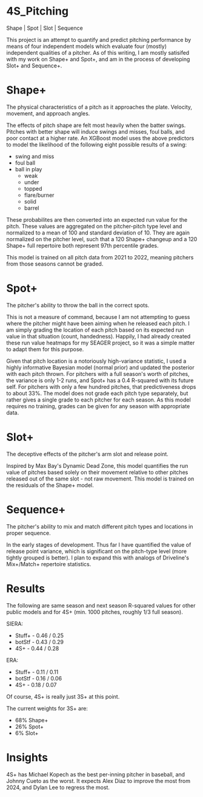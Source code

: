 # 4S_Pitching
Shape | Spot | Slot | Sequence

This project is an attempt to quantify and predict pitching performance by means of four independent models which evaluate four (mostly) independent qualities of a pitcher. As of this writing, I am mostly satisifed with my work on Shape+ and Spot+, and am in the process of developing Slot+ and Sequence+.

# Shape+
The physical characteristics of a pitch as it approaches the plate. Velocity, movement, and approach angles. 

The effects of pitch shape are felt most heavily when the batter swings. Pitches with better shape will induce swings and misses, foul balls, and poor contact at a higher rate. An XGBoost model uses the above predictors to model the likelihood of the following eight possible results of a swing:
 - swing and miss
 - foul ball
 - ball in play
     - weak
     - under
     - topped
     - flare/burner
     - solid
     - barrel

These probabilites are then converted into an expected run value for the pitch. These values are aggregated on the pitcher-pitch type level and normalized to a mean of 100 and standard deviation of 10. They are again normalized on the pitcher level, such that a 120 Shape+ changeup and a 120 Shape+ full repertoire both represent 97th percentile grades.

This model is trained on all pitch data from 2021 to 2022, meaning pitchers from those seasons cannot be graded.

# Spot+
The pitcher's ability to throw the ball in the correct spots.

This is not a measure of command, because I am not attempting to guess where the pitcher might have been aiming when he released each pitch. I am simply grading the location of each pitch based on its expected run value in that situation (count, handedness). Happily, I had already created these run value heatmaps for my SEAGER project, so it was a simple matter to adapt them for this purpose. 

Given that pitch location is a notoriously high-variance statistic, I used a highly informative Bayesian model (normal prior) and updated the posterior with each pitch thrown. For pitchers with a full season's worth of pitches, the variance is only 1-2 runs, and Spot+ has a 0.4 R-squared with its future self. For pitchers with only a few hundred pitches, that predictiveness drops to about 33%. The model does not grade each pitch type separately, but rather gives a single grade to each pitcher for each season. As this model requires no training, grades can be given for any season with appropriate data.

# Slot+
The deceptive effects of the pitcher's arm slot and release point.

Inspired by Max Bay's Dynamic Dead Zone, this model quantifies the run value of pitches based solely on their movement relative to other pitches released out of the same slot - not raw movement. This model is trained on the residuals of the Shape+ model.

# Sequence+
The pitcher's ability to mix and match different pitch types and locations in proper sequence.

In the early stages of development. Thus far I have quantified the value of release point variance, which is significant on the pitch-type level (more tightly grouped is better). I plan to expand this with analogs of Driveline's Mix+/Match+ repertoire statistics.

# Results
The following are same season and next season R-squared values for other public models and for 4S+ (min. 1000 pitches, roughly 1/3 full season).

SIERA:
- Stuff+ - 0.46 / 0.25
- botStf - 0.43 / 0.29
- 4S+    - 0.44 / 0.28

ERA:
- Stuff+ - 0.11 / 0.11
- botStf - 0.16 / 0.06
- 4S+    - 0.18 / 0.07

Of course, 4S+ is really just 3S+ at this point.

The current weights for 3S+ are:
- 68% Shape+
- 26% Spot+
- 6% Slot+

# Insights
4S+ has Michael Kopech as the best per-inning pitcher in baseball, and Johnny Cueto as the worst. It expects Alex Diaz to improve the most from 2024, and Dylan Lee to regress the most.
